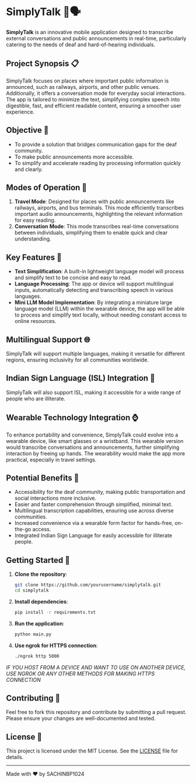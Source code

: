 # SimplyTalk 📱🗣️

**SimplyTalk** is an innovative mobile application designed to transcribe external conversations and public announcements in real-time, particularly catering to the needs of deaf and hard-of-hearing individuals. 

## Project Synopsis 📋

SimplyTalk focuses on places where important public information is announced, such as railways, airports, and other public venues. Additionally, it offers a conversation mode for everyday social interactions. The app is tailored to minimize the text, simplifying complex speech into digestible, fast, and efficient readable content, ensuring a smoother user experience.

## Objective 🎯

- To provide a solution that bridges communication gaps for the deaf community.
- To make public announcements more accessible.
- To simplify and accelerate reading by processing information quickly and clearly.

## Modes of Operation 🚦

1. **Travel Mode**: Designed for places with public announcements like railways, airports, and bus terminals. This mode efficiently transcribes important audio announcements, highlighting the relevant information for easy reading.
2. **Conversation Mode**: This mode transcribes real-time conversations between individuals, simplifying them to enable quick and clear understanding.

## Key Features 🌟

- **Text Simplification**: A built-in lightweight language model will process and simplify text to be concise and easy to read.
- **Language Processing**: The app or device will support multilingual inputs, automatically detecting and transcribing speech in various languages.
- **Mini LLM Model Implementation**: By integrating a miniature large language model (LLM) within the wearable device, the app will be able to process and simplify text locally, without needing constant access to online resources.

## Multilingual Support 🌐

SimplyTalk will support multiple languages, making it versatile for different regions, ensuring inclusivity for all communities worldwide.

## Indian Sign Language (ISL) Integration 🤟

SimplyTalk will also support ISL, making it accessible for a wide range of people who are illiterate.

## Wearable Technology Integration ⌚

To enhance portability and convenience, SimplyTalk could evolve into a wearable device, like smart glasses or a wristband. This wearable version would transcribe conversations and announcements, further simplifying interaction by freeing up hands. The wearability would make the app more practical, especially in travel settings.

## Potential Benefits 🎁

- Accessibility for the deaf community, making public transportation and social interactions more inclusive.
- Easier and faster comprehension through simplified, minimal text.
- Multilingual transcription capabilities, ensuring use across diverse communities.
- Increased convenience via a wearable form factor for hands-free, on-the-go access.
- Integrated Indian Sign Language for easily accessible for illiterate people.

## Getting Started 🚀

1. **Clone the repository**:
    ```bash
    git clone https://github.com/yourusername/simplytalk.git
    cd simplytalk
    ```

2. **Install dependencies**:
    ```bash
    pip install -r requirements.txt
    ```

3. **Run the application**:
    ```bash
    python main.py
    ```

4. **Use ngrok for HTTPS connection**:
    ```bash
    ./ngrok http 5000
    ```

*IF YOU HOST FROM A DEVICE AND WANT TO USE ON ANOTHER DEVICE, USE NGROK OR ANY OTHER METHODS FOR MAKING HTTPS CONNECTION*

## Contributing 🤝

Feel free to fork this repository and contribute by submitting a pull request. Please ensure your changes are well-documented and tested.

## License 📄

This project is licensed under the MIT License. See the [LICENSE](LICENSE) file for details.

---

Made with ❤️ by SACHINBP1024
